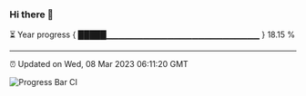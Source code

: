 ### Hi there 👋

⏳ Year progress { █████▁▁▁▁▁▁▁▁▁▁▁▁▁▁▁▁▁▁▁▁▁▁▁▁▁ } 18.15 %

---

⏰ Updated on Wed, 08 Mar 2023 06:11:20 GMT

![Progress Bar CI](https://github.com/Shyam-Makwana/GitHub-Actions-Demo/workflows/Progress%20Bar%20CI/badge.svg)
